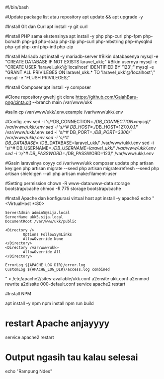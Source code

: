 #!/bin/bash

#Update package list atau repository
apt update && apt upgrade -y

#Install Git dan Curl
apt install -y git curl

#Install PHP sama ekstensinya
apt install -y php php-curl php-fpm php-bcmath php-gd php-soap php-zip php-curl php-mbstring php-mysqlnd php-gd php-xml php-intl php-zip

#Install Mariadb
apt install -y mariadb-server
#Bikin databasenya
mysql -e "CREATE DATABASE IF NOT EXISTS laravel_ukk;"
#Bikin usernya
mysql -e "CREATE USER 'laravel_ukk'@'localhost' IDENTIFIED BY '123';"
mysql -e "GRANT ALL PRIVILEGES ON laravel_ukk.* TO 'laravel_ukk'@'localhost';"
mysql -e "FLUSH PRIVILEGES;"

#Install Composer
apt install -y composer

#Clone repository gwehj
git clone https://github.com/GajahBaru-png/cinta.git --branch main  /var/www/ukk

#salin
cp /var/www/ukk/.env.example /var/www/ukk/.env

#Config .env
sed -i 's/^DB_CONNECTION=.*/DB_CONNECTION=mysql/' /var/www/ukk/.env
sed -i 's/^# DB_HOST=.*/DB_HOST=127.0.0.1/' /var/www/ukk/.env
sed -i 's/^# DB_PORT=.*/DB_PORT=3306/' /var/www/ukk/.env
sed -i 's/^# DB_DATABASE=.*/DB_DATABASE=laravel_ukk/' /var/www/ukk/.env
sed -i 's/^# DB_USERNAME=.*/DB_USERNAME=laravel_ukk/' /var/www/ukk/.env
sed -i 's/^# DB_PASSWORD=.*/DB_PASSWORD=123/' /var/www/ukk/.env


#Gasin laravelnya coyyy
cd /var/www/ukk
composer update
php artisan key:gen
php artisan migrate --seed
php artisan migrate:refresh --seed
php artisan shield:gen --all
php artisan make:filament-user

#Setting permission
chown -R www-data:www-data storage bootstrap/cache
chmod -R 775 storage bootstrap/cache

#Install Apache dan konfigurasi virtual host
apt install -y apache2
echo "<VirtualHost *:80>

    ServerAdmin admin5@sija.local
    ServerName ukk5.sija.local
    DocumentRoot /var/www/ukk/public

    <Directory />
            Options FollowSymLinks
            AllowOverride None
    </Directory>
    <Directory /var/www/ukk>
            AllowOverride All
    </Directory>

    ErrorLog ${APACHE_LOG_DIR}/error.log
    CustomLog ${APACHE_LOG_DIR}/access.log combined

</VirtualHost>
" > /etc/apache2/sites-available/ukk.conf
a2ensite ukk.conf
a2enmod rewrite
a2dissite 000-default.conf
service apache2 restart

#Install NPM

apt install -y npm
npm install
npm run build

# restart Apache  anjayyyy
service apache2 restart
# Output ngasih tau kalau selesai
echo "Rampung Ndes"
